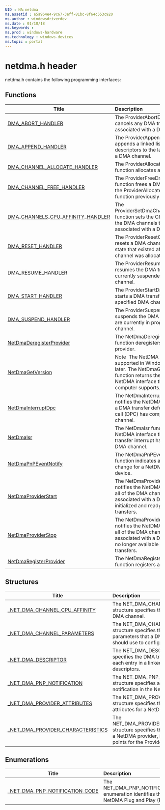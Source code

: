 ```yaml
---
UID : NA:netdma
ms.assetid : e5a964e4-9c67-3eff-81bc-8f64c553c920
ms.author : windowsdriverdev
ms.date : 01/18/18
ms.keywords : 
ms.prod : windows-hardware
ms.technology : windows-devices
ms.topic : portal
---
```


# netdma.h header



netdma.h contains the following programming interfaces:





## Functions
| Title | Description |
| ---- |:---- |
| [DMA_ABORT_HANDLER](nc-netdma-dma_abort_handler.md) | The ProviderAbortDma function cancels any DMA transfers that are associated with a DMA channel. |
| [DMA_APPEND_HANDLER](nc-netdma-dma_append_handler.md) | The ProviderAppendDma function appends a linked list of DMA descriptors to the last descriptor on a DMA channel. |
| [DMA_CHANNEL_ALLOCATE_HANDLER](nc-netdma-dma_channel_allocate_handler.md) | The ProviderAllocateDmaChannel function allocates a DMA channel. |
| [DMA_CHANNEL_FREE_HANDLER](nc-netdma-dma_channel_free_handler.md) | The ProviderFreeDmaChannel function frees a DMA channel that the ProviderAllocateDmaChannel function previously allocated. |
| [DMA_CHANNELS_CPU_AFFINITY_HANDLER](nc-netdma-dma_channels_cpu_affinity_handler.md) | The ProviderSetDmaChannelCpuAffinity function sets the CPU affinities for the DMA channels that are associated with a DMA provider. |
| [DMA_RESET_HANDLER](nc-netdma-dma_reset_handler.md) | The ProviderResetChannel function resets a DMA channel to the initial state that existed after the DMA channel was allocated. |
| [DMA_RESUME_HANDLER](nc-netdma-dma_resume_handler.md) | The ProviderResumeDma function resumes the DMA transfers that are currently suspended on a DMA channel. |
| [DMA_START_HANDLER](nc-netdma-dma_start_handler.md) | The ProviderStartDma function starts a DMA transfer on the specified DMA channel. |
| [DMA_SUSPEND_HANDLER](nc-netdma-dma_suspend_handler.md) | The ProviderSuspendDma function suspends the DMA transfers that are currently in progress on a DMA channel. |
| [NetDmaDeregisterProvider](nf-netdma-netdmaderegisterprovider.md) | The NetDmaDeregisterProvider function deregisters a DMA provider. |
| [NetDmaGetVersion](nf-netdma-netdmagetversion.md) | Note  The NetDMA interface is not supported in Windows 8 and later. The NetDmaGetVersion function returns the version of the NetDMA interface that the local computer supports. |
| [NetDmaInterruptDpc](nf-netdma-netdmainterruptdpc.md) | The NetDmaInterruptDpc function notifies the NetDMA interface that a DMA transfer deferred procedure call (DPC) has completed on a DMA channel. |
| [NetDmaIsr](nf-netdma-netdmaisr.md) | The NetDmaIsr function notifies the NetDMA interface that a DMA transfer interrupt has occurred on a DMA channel. |
| [NetDmaPnPEventNotify](nf-netdma-netdmapnpeventnotify.md) | The NetDmaPnPEventNotify function indicates a power state change for a NetDMA provider device. |
| [NetDmaProviderStart](nf-netdma-netdmaproviderstart.md) | The NetDmaProviderStart function notifies the NetDMA interface that all of the DMA channels that are associated with a DMA provider are initialized and ready for DMA transfers. |
| [NetDmaProviderStop](nf-netdma-netdmaproviderstop.md) | The NetDmaProviderStop function notifies the NetDMA interface that all of the DMA channels that are associated with a DMA provider are no longer available for DMA transfers. |
| [NetDmaRegisterProvider](nf-netdma-netdmaregisterprovider.md) | The NetDmaRegisterProvider function registers a DMA provider. |



## Structures
| Title | Description |
| ---- |:---- |
| [_NET_DMA_CHANNEL_CPU_AFFINITY](ns-netdma-_net_dma_channel_cpu_affinity.md) | The NET_DMA_CHANNEL_CPU_AFFINITY structure specifies the CPU affinity of a DMA channel. |
| [_NET_DMA_CHANNEL_PARAMETERS](ns-netdma-_net_dma_channel_parameters.md) | The NET_DMA_CHANNEL_PARAMETERS structure specifies the configuration parameters that a DMA provider driver should use to configure a DMA channel. |
| [_NET_DMA_DESCRIPTOR](ns-netdma-_net_dma_descriptor.md) | The NET_DMA_DESCRIPTOR structure specifies the DMA transfer information for each entry in a linked list of DMA descriptors. |
| [_NET_DMA_PNP_NOTIFICATION](ns-netdma-_net_dma_pnp_notification.md) | The NET_DMA_PNP_NOTIFICATION structure specifies a power management notification in the NetDMA interface. |
| [_NET_DMA_PROVIDER_ATTRIBUTES](ns-netdma-_net_dma_provider_attributes.md) | The NET_DMA_PROVIDER_ATTRIBUTES structure specifies the configuration attributes for a NetDMA provider. |
| [_NET_DMA_PROVIDER_CHARACTERISTICS](ns-netdma-_net_dma_provider_characteristics.md) | The NET_DMA_PROVIDER_CHARACTERISTICS structure specifies the characteristics for a NetDMA provider, including the entry points for the ProviderXxx functions. |


## Enumerations
| Title | Description |
| ---- |:---- |
| [_NET_DMA_PNP_NOTIFICATION_CODE](ne-netdma-_net_dma_pnp_notification_code.md) | The NET_DMA_PNP_NOTIFICATION_CODE enumeration identifies the type of a NetDMA Plug and Play (PnP) event. |